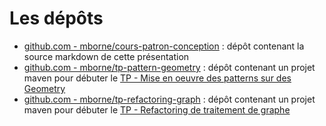 # Les dépôts

* [github.com - mborne/cours-patron-conception](https://github.com/mborne/cours-patron-conception#les-patrons-de-conception) : dépôt contenant la source markdown de cette présentation
* [github.com - mborne/tp-pattern-geometry](https://github.com/mborne/tp-pattern-geometry) : dépôt contenant un projet maven pour débuter le [TP - Mise en oeuvre des patterns sur des Geometry](tp-graph/index.md)
* [github.com - mborne/tp-refactoring-graph](https://github.com/mborne/tp-refactoring-graph) : dépôt contenant un projet maven pour débuter le [TP - Refactoring de traitement de graphe](tp-graph/index.md)


